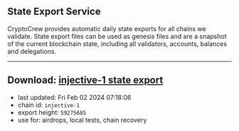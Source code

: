 ## State Export Service
CryptoCrew provides automatic daily state exports for all chains we validate. State export files can be used as genesis files and are a snapshot of the current blockchain state, including all validators, accounts, balances and delegations.

---
**Download: [injective-1 state export](https://dl.ccvalidators.com/SERVICE/injective/injective-1_export_59275685.json)**
---

- last updated: Fri Feb 02 2024 07:18:06
- chain id: `injective-1`
- export height: `59275685`
- use for: airdrops, local tests, chain recovery
